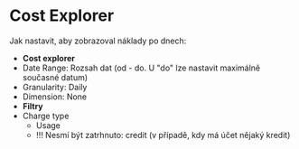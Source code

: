 # Cost Explorer
Jak nastavit, aby zobrazoval náklady po dnech:
- **Cost explorer**
- Date Range: Rozsah dat (od - do. U "do" lze nastavit maximálně současné datum)
- Granularity: Daily
- Dimension: None
- **Filtry**
- Charge type
  - Usage
  - !!! Nesmí být zatrhnuto: credit (v případě, kdy má účet nějaký kredit)
  
